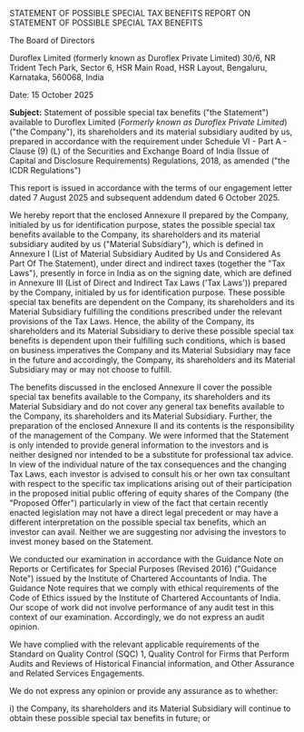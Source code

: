STATEMENT OF POSSIBLE SPECIAL TAX BENEFITS
REPORT ON STATEMENT OF POSSIBLE SPECIAL TAX BENEFITS

The Board of Directors

Duroflex Limited (formerly known as Duroflex Private Limited)
30/6, NR Trident Tech Park,
Sector 6, HSR Main Road, HSR Layout,
Bengaluru, Karnataka, 560068, India

Date: 15 October 2025

**Subject:** Statement of possible special tax benefits ("the Statement") available to Duroflex Limited (*Formerly known as Duroflex Private Limited*) ("the Company"), its shareholders and its material subsidiary audited by us, prepared in accordance with the requirement under Schedule VI - Part A - Clause (9) (L) of the Securities and Exchange Board of India (Issue of Capital and Disclosure Requirements) Regulations, 2018, as amended ("the ICDR Regulations")

This report is issued in accordance with the terms of our engagement letter dated 7 August 2025 and subsequent addendum dated 6
October 2025.

We hereby report that the enclosed Annexure II prepared by the Company, initialed by us for identification purpose, states the possible special tax benefits available to the Company, its shareholders and its material subsidiary audited by us ("Material Subsidiary"), which is defined in Annexure I (List of Material Subsidiary Audited by Us and Considered As Part Of The Statement), under direct and indirect taxes (together the "Tax Laws"), presently in force in India as on the signing date, which are defined in Annexure III (List of Direct and Indirect Tax Laws ('Tax Laws')) prepared by the Company, initialed by us for identification purpose. These possible special tax benefits are dependent on the Company, its shareholders and its Material Subsidiary fulfilling the conditions prescribed under the relevant provisions of the Tax Laws. Hence, the ability of the Company, its shareholders and its Material Subsidiary to derive these possible special tax benefits is dependent upon their fulfilling such conditions, which is based on business imperatives the Company and its Material Subsidiary may face in the future and accordingly, the Company, its shareholders and its Material Subsidiary may or may not choose to fulfill.

The benefits discussed in the enclosed Annexure II cover the possible special tax benefits available to the Company, its shareholders and its Material Subsidiary and do not cover any general tax benefits available to the Company, its shareholders and its Material Subsidiary. Further, the preparation of the enclosed Annexure II and its contents is the responsibility of the management of the Company. We were informed that the Statement is only intended to provide general information to the investors and is neither designed nor intended to be a substitute for professional tax advice. In view of the individual nature of the tax consequences and the changing Tax Laws, each investor is advised to consult his or her own tax consultant with respect to the specific tax implications arising out of their participation in the proposed initial public offering of equity shares of the Company (the "Proposed Offer") particularly in view of the fact that certain recently enacted legislation may not have a direct legal precedent or may have a different interpretation on the possible special tax benefits, which an investor can avail. Neither we are suggesting nor advising the investors to invest money based on the Statement.

We conducted our examination in accordance with the Guidance Note on Reports or Certificates for Special Purposes (Revised 2016) ("Guidance Note") issued by the Institute of Chartered Accountants of India. The Guidance Note requires that we comply with ethical requirements of the Code of Ethics issued by the Institute of Chartered Accountants of India. Our scope of work did not involve performance of any audit test in this context of our examination. Accordingly, we do not express an audit opinion.

We have complied with the relevant applicable requirements of the Standard on Quality Control (SQC) 1, Quality Control for Firms that Perform Audits and Reviews of Historical Financial information, and Other Assurance and Related Services Engagements.

We do not express any opinion or provide any assurance as to whether:

i) the Company, its shareholders and its Material Subsidiary will continue to obtain these possible special tax benefits in future; or